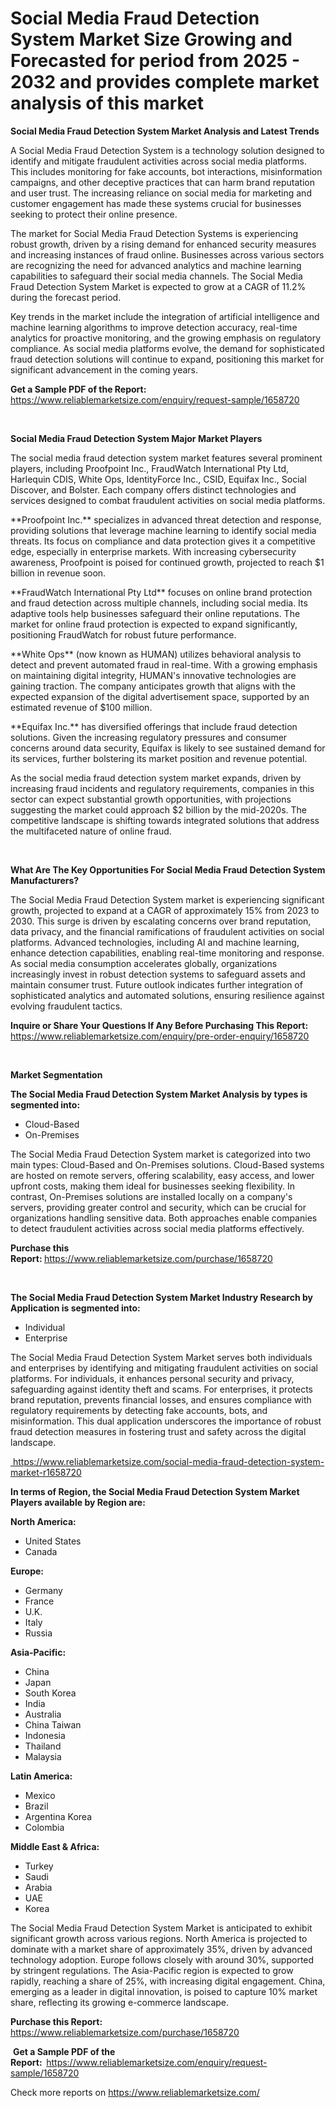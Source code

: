 <p><h1>Social Media Fraud Detection System Market Size Growing and Forecasted for period from 2025 - 2032 and provides complete market analysis of this market</h1></p><p><strong>Social Media Fraud Detection System Market Analysis and Latest Trends</strong></p>
<p><p>A Social Media Fraud Detection System is a technology solution designed to identify and mitigate fraudulent activities across social media platforms. This includes monitoring for fake accounts, bot interactions, misinformation campaigns, and other deceptive practices that can harm brand reputation and user trust. The increasing reliance on social media for marketing and customer engagement has made these systems crucial for businesses seeking to protect their online presence.</p><p>The market for Social Media Fraud Detection Systems is experiencing robust growth, driven by a rising demand for enhanced security measures and increasing instances of fraud online. Businesses across various sectors are recognizing the need for advanced analytics and machine learning capabilities to safeguard their social media channels. The Social Media Fraud Detection System Market is expected to grow at a CAGR of 11.2% during the forecast period.</p><p>Key trends in the market include the integration of artificial intelligence and machine learning algorithms to improve detection accuracy, real-time analytics for proactive monitoring, and the growing emphasis on regulatory compliance. As social media platforms evolve, the demand for sophisticated fraud detection solutions will continue to expand, positioning this market for significant advancement in the coming years.</p></p>
<p><strong>Get a Sample PDF of the Report:&nbsp;</strong> <a href="https://www.reliablemarketsize.com/enquiry/request-sample/1658720?utm_campaign=2778&utm_medium=2&utm_source=Github&utm_content=ia&utm_term=23032025&utm_id=social-media-fraud-detection-system">https://www.reliablemarketsize.com/enquiry/request-sample/1658720</a></p>
<p>&nbsp;</p>
<p><strong>Social Media Fraud Detection System Major Market Players</strong></p>
<p><p>The social media fraud detection system market features several prominent players, including Proofpoint Inc., FraudWatch International Pty Ltd, Harlequin CDIS, White Ops, IdentityForce Inc., CSID, Equifax Inc., Social Discover, and Bolster. Each company offers distinct technologies and services designed to combat fraudulent activities on social media platforms.</p><p>**Proofpoint Inc.** specializes in advanced threat detection and response, providing solutions that leverage machine learning to identify social media threats. Its focus on compliance and data protection gives it a competitive edge, especially in enterprise markets. With increasing cybersecurity awareness, Proofpoint is poised for continued growth, projected to reach $1 billion in revenue soon.</p><p>**FraudWatch International Pty Ltd** focuses on online brand protection and fraud detection across multiple channels, including social media. Its adaptive tools help businesses safeguard their online reputations. The market for online fraud protection is expected to expand significantly, positioning FraudWatch for robust future performance.</p><p>**White Ops** (now known as HUMAN) utilizes behavioral analysis to detect and prevent automated fraud in real-time. With a growing emphasis on maintaining digital integrity, HUMAN's innovative technologies are gaining traction. The company anticipates growth that aligns with the expected expansion of the digital advertisement space, supported by an estimated revenue of $100 million.</p><p>**Equifax Inc.** has diversified offerings that include fraud detection solutions. Given the increasing regulatory pressures and consumer concerns around data security, Equifax is likely to see sustained demand for its services, further bolstering its market position and revenue potential.</p><p>As the social media fraud detection system market expands, driven by increasing fraud incidents and regulatory requirements, companies in this sector can expect substantial growth opportunities, with projections suggesting the market could approach $2 billion by the mid-2020s. The competitive landscape is shifting towards integrated solutions that address the multifaceted nature of online fraud.</p></p>
<p>&nbsp;</p>
<p><strong>What Are The Key Opportunities For Social Media Fraud Detection System Manufacturers?</strong></p>
<p><p>The Social Media Fraud Detection System market is experiencing significant growth, projected to expand at a CAGR of approximately 15% from 2023 to 2030. This surge is driven by escalating concerns over brand reputation, data privacy, and the financial ramifications of fraudulent activities on social platforms. Advanced technologies, including AI and machine learning, enhance detection capabilities, enabling real-time monitoring and response. As social media consumption accelerates globally, organizations increasingly invest in robust detection systems to safeguard assets and maintain consumer trust. Future outlook indicates further integration of sophisticated analytics and automated solutions, ensuring resilience against evolving fraudulent tactics.</p></p>
<p><strong>Inquire or Share Your Questions If Any Before Purchasing This Report:</strong> <a href="https://www.reliablemarketsize.com/enquiry/pre-order-enquiry/1658720?utm_campaign=2778&utm_medium=2&utm_source=Github&utm_content=ia&utm_term=23032025&utm_id=social-media-fraud-detection-system">https://www.reliablemarketsize.com/enquiry/pre-order-enquiry/1658720</a></p>
<p>&nbsp;</p>
<p><strong>Market Segmentation</strong></p>
<p><strong>The Social Media Fraud Detection System Market Analysis by types is segmented into:</strong></p>
<p><ul><li>Cloud-Based</li><li>On-Premises</li></ul></p>
<p><p>The Social Media Fraud Detection System market is categorized into two main types: Cloud-Based and On-Premises solutions. Cloud-Based systems are hosted on remote servers, offering scalability, easy access, and lower upfront costs, making them ideal for businesses seeking flexibility. In contrast, On-Premises solutions are installed locally on a company's servers, providing greater control and security, which can be crucial for organizations handling sensitive data. Both approaches enable companies to detect fraudulent activities across social media platforms effectively.</p></p>
<p><strong>Purchase this Report:&nbsp;</strong><a href="https://www.reliablemarketsize.com/purchase/1658720?utm_campaign=2778&utm_medium=2&utm_source=Github&utm_content=ia&utm_term=23032025&utm_id=social-media-fraud-detection-system">https://www.reliablemarketsize.com/purchase/1658720</a></p>
<p>&nbsp;</p>
<p><strong>The Social Media Fraud Detection System Market Industry Research by Application is segmented into:</strong></p>
<p><ul><li>Individual</li><li>Enterprise</li></ul></p>
<p><p>The Social Media Fraud Detection System Market serves both individuals and enterprises by identifying and mitigating fraudulent activities on social platforms. For individuals, it enhances personal security and privacy, safeguarding against identity theft and scams. For enterprises, it protects brand reputation, prevents financial losses, and ensures compliance with regulatory requirements by detecting fake accounts, bots, and misinformation. This dual application underscores the importance of robust fraud detection measures in fostering trust and safety across the digital landscape.</p></p>
<p><a href="https://www.reliablemarketsize.com/social-media-fraud-detection-system-market-r1658720?utm_campaign=2778&utm_medium=2&utm_source=Github&utm_content=ia&utm_term=23032025&utm_id=social-media-fraud-detection-system">&nbsp;https://www.reliablemarketsize.com/social-media-fraud-detection-system-market-r1658720</a></p>
<p><strong>In terms of Region, the Social Media Fraud Detection System Market Players available by Region are:</strong></p>
<p>
    <p> <strong> North America: </strong>
        <ul>
            <li>United States</li>
            <li>Canada</li>
        </ul>
        </p> 
    <p> <strong> Europe: </strong>
        <ul>
            <li>Germany</li>
            <li>France</li>
            <li>U.K.</li>
            <li>Italy</li>
            <li>Russia</li>
        </ul>
        </p> 
    <p> <strong> Asia-Pacific: </strong>
        <ul>
            <li>China</li>
            <li>Japan</li>
            <li>South Korea</li>
            <li>India</li>
            <li>Australia</li>
            <li>China Taiwan</li>
            <li>Indonesia</li>
            <li>Thailand</li>
            <li>Malaysia</li>
        </ul>
        </p> 
    <p> <strong> Latin America: </strong>
        <ul>
            <li>Mexico</li>
            <li>Brazil</li>
            <li>Argentina Korea</li>
            <li>Colombia</li>
        </ul>
        </p> 
    <p> <strong> Middle East & Africa: </strong>
        <ul>
            <li>Turkey</li>
            <li>Saudi</li>
            <li>Arabia</li>
            <li>UAE</li>
            <li>Korea</li>
        </ul>
    </p>
    </p>
<p><p>The Social Media Fraud Detection System Market is anticipated to exhibit significant growth across various regions. North America is projected to dominate with a market share of approximately 35%, driven by advanced technology adoption. Europe follows closely with around 30%, supported by stringent regulations. The Asia-Pacific region is expected to grow rapidly, reaching a share of 25%, with increasing digital engagement. China, emerging as a leader in digital innovation, is poised to capture 10% market share, reflecting its growing e-commerce landscape.</p></p>
<p><strong>Purchase this Report: </strong><a href="https://www.reliablemarketsize.com/purchase/1658720?utm_campaign=2778&utm_medium=2&utm_source=Github&utm_content=ia&utm_term=23032025&utm_id=social-media-fraud-detection-system">https://www.reliablemarketsize.com/purchase/1658720</a></p>
<p>&nbsp;<strong>Get a Sample PDF of the Report:&nbsp;&nbsp;</strong><a href="https://www.reliablemarketsize.com/enquiry/request-sample/1658720?utm_campaign=2778&utm_medium=2&utm_source=Github&utm_content=ia&utm_term=23032025&utm_id=social-media-fraud-detection-system">https://www.reliablemarketsize.com/enquiry/request-sample/1658720</a></p>
<p><strong></strong></p>
<p>Check more reports on <a href="https://www.reliablemarketsize.com/?utm_campaign=2778&utm_medium=2&utm_source=Github&utm_content=ia&utm_term=23032025&utm_id=social-media-fraud-detection-system">https://www.reliablemarketsize.com/</a></p>